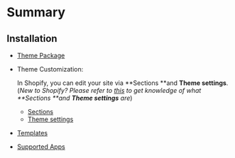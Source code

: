# Summary

## Installation

* [Theme Package](README.md)
* Theme Customization:

    In Shopify, you can edit your site via **Sections **and **Theme settings**.
(_New to Shopify? Please refer to [this](https://help.shopify.com/en/manual/using-themes/change-the-layout/theme-settings/sections-and-settings) to get knowledge of what **Sections **and **Theme settings** are_)

    * [Sections](sections.md)
    * [Theme settings](theme-settings.md)


* [Templates](templates.md)
* [Supported Apps](app.md)
    





